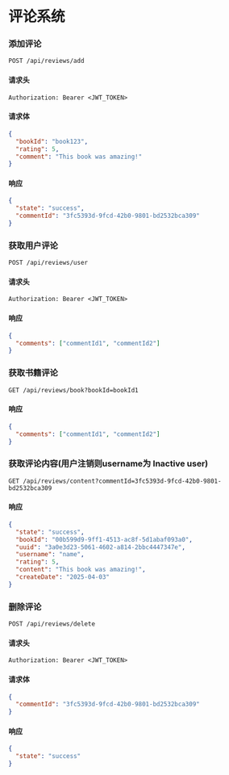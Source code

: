 # 评论系统

### 添加评论
```http
POST /api/reviews/add
```

#### 请求头

```http
Authorization: Bearer <JWT_TOKEN>
```

#### 请求体
```json
{
  "bookId": "book123",
  "rating": 5,
  "comment": "This book was amazing!"
}
```

#### 响应

```json
{
  "state": "success",
  "commentId": "3fc5393d-9fcd-42b0-9801-bd2532bca309"
}
```

### 获取用户评论
```http
POST /api/reviews/user
```

#### 请求头

```http
Authorization: Bearer <JWT_TOKEN>
```

#### 响应

```json
{
  "comments": ["commentId1", "commentId2"]
}
```

### 获取书籍评论
```http
GET /api/reviews/book?bookId=bookId1
```

#### 响应

```json
{
  "comments": ["commentId1", "commentId2"]
}
```

### 获取评论内容(用户注销则username为 Inactive user)
```http
GET /api/reviews/content?commentId=3fc5393d-9fcd-42b0-9801-bd2532bca309
```

#### 响应

```json
{
  "state": "success",
  "bookId": "00b599d9-9ff1-4513-ac8f-5d1abaf093a0",
  "uuid": "3a0e3d23-5061-4602-a814-2bbc4447347e",
  "username": "name",
  "rating": 5,
  "content": "This book was amazing!",
  "createDate": "2025-04-03"
}
```

### 删除评论
```http
POST /api/reviews/delete
```

#### 请求头

```http
Authorization: Bearer <JWT_TOKEN>
```

#### 请求体
```json
{
  "commentId": "3fc5393d-9fcd-42b0-9801-bd2532bca309"
}
```

#### 响应

```json
{
  "state": "success"
}
```